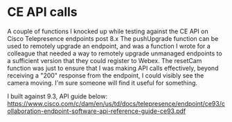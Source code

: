 # CE API calls  
A couple of functions I knocked up while testing against the CE API on Cisco Telepresence endpoints post 8.x
The pushUpgrade function can be used to remotely upgrade an endpoint, and was a function I wrote for a colleague that needed a way to remotely upgrade unmanaged endpoints to a sufficient version that they could register to Webex.
The resetCam function was just to ensure that I was making API calls effectively, beyond receiving a "200" response from the endpoint, I could visibly see the camera moving. I'm sure someone will find it useful for something. 

I built against 9.3, API guide below:
https://www.cisco.com/c/dam/en/us/td/docs/telepresence/endpoint/ce93/collaboration-endpoint-software-api-reference-guide-ce93.pdf
